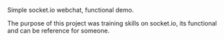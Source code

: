 Simple socket.io webchat, functional demo.

The purpose of this project was training skills on socket.io, its functional and can be reference for someone.


